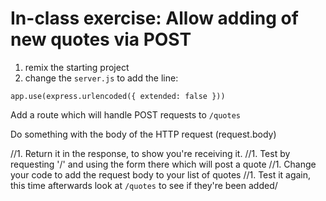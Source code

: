 # In-class exercise: Allow adding of new quotes via POST

1. remix the starting project
1. change the `server.js` to add the line: 

```app.use(express.urlencoded({ extended: false }))```

Add a route which will handle POST requests to `/quotes`

Do something with the body of the HTTP request (request.body)

//1. Return it in the response, to show you're receiving it.
//1. Test by requesting '/' and using the form there which will post a quote
//1. Change your code to add the request body to your list of quotes
//1. Test it again, this time afterwards look at `/quotes` to see if they're been added/


